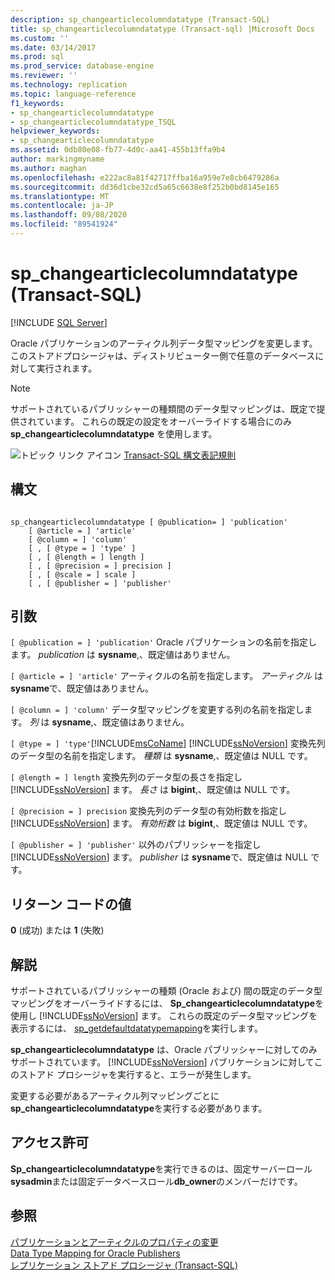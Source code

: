 ```yaml
---
description: sp_changearticlecolumndatatype (Transact-SQL)
title: sp_changearticlecolumndatatype (Transact-sql) |Microsoft Docs
ms.custom: ''
ms.date: 03/14/2017
ms.prod: sql
ms.prod_service: database-engine
ms.reviewer: ''
ms.technology: replication
ms.topic: language-reference
f1_keywords:
- sp_changearticlecolumndatatype
- sp_changearticlecolumndatatype_TSQL
helpviewer_keywords:
- sp_changearticlecolumndatatype
ms.assetid: 0db80e08-fb77-4d0c-aa41-455b13ffa9b4
author: markingmyname
ms.author: maghan
ms.openlocfilehash: e222ac8a81f42717ffba16a959e7e8cb6479286a
ms.sourcegitcommit: dd36d1cbe32cd5a65c6638e8f252b0bd8145e165
ms.translationtype: MT
ms.contentlocale: ja-JP
ms.lasthandoff: 09/08/2020
ms.locfileid: "89541924"
---
```

# <a name="sp_changearticlecolumndatatype-transact-sql"></a>sp_changearticlecolumndatatype (Transact-SQL)
[!INCLUDE [SQL Server](../../includes/applies-to-version/sqlserver.md)]

  Oracle パブリケーションのアーティクル列データ型マッピングを変更します。 このストアドプロシージャは、ディストリビューター側で任意のデータベースに対して実行されます。  
  
> [!NOTE]  
>  サポートされているパブリッシャーの種類間のデータ型マッピングは、既定で提供されています。 これらの既定の設定をオーバーライドする場合にのみ **sp_changearticlecolumndatatype** を使用します。  
  
 ![トピック リンク アイコン](../../database-engine/configure-windows/media/topic-link.gif "トピック リンク アイコン") [Transact-SQL 構文表記規則](../../t-sql/language-elements/transact-sql-syntax-conventions-transact-sql.md)  
  
## <a name="syntax"></a>構文  
  
```  
  
sp_changearticlecolumndatatype [ @publication= ] 'publication'  
    [ @article = ] 'article'   
    [ @column = ] 'column'  
    [ , [ @type = ] 'type' ]  
    [ , [ @length = ] length ]  
    [ , [ @precision = ] precision ]  
    [ , [ @scale = ] scale ]  
    [ , [ @publisher = ] 'publisher'  
```  
  
## <a name="arguments"></a>引数  
`[ @publication = ] 'publication'` Oracle パブリケーションの名前を指定します。 *publication* は **sysname**,、既定値はありません。  
  
`[ @article = ] 'article'` アーティクルの名前を指定します。 *アーティクル* は **sysname**で、既定値はありません。  
  
`[ @column = ] 'column'` データ型マッピングを変更する列の名前を指定します。 *列* は **sysname**,、既定値はありません。  
  
`[ @type = ] 'type'`[!INCLUDE[msCoName](../../includes/msconame-md.md)] [!INCLUDE[ssNoVersion](../../includes/ssnoversion-md.md)] 変換先列のデータ型の名前を指定します。 *種類* は **sysname**,、既定値は NULL です。  
  
`[ @length = ] length` 変換先列のデータ型の長さを指定し [!INCLUDE[ssNoVersion](../../includes/ssnoversion-md.md)] ます。 *長さ* は **bigint**,、既定値は NULL です。  
  
`[ @precision = ] precision` 変換先列のデータ型の有効桁数を指定し [!INCLUDE[ssNoVersion](../../includes/ssnoversion-md.md)] ます。 *有効桁数* は **bigint**,、既定値は NULL です。  
  
`[ @publisher = ] 'publisher'` 以外のパブリッシャーを指定し [!INCLUDE[ssNoVersion](../../includes/ssnoversion-md.md)] ます。 *publisher* は **sysname**で、既定値は NULL です。  
  
## <a name="return-code-values"></a>リターン コードの値  
 **0** (成功) または **1** (失敗)  
  
## <a name="remarks"></a>解説  
 サポートされているパブリッシャーの種類 (Oracle および) 間の既定のデータ型マッピングをオーバーライドするには、 **Sp_changearticlecolumndatatype**を使用し [!INCLUDE[ssNoVersion](../../includes/ssnoversion-md.md)] ます。 これらの既定のデータ型マッピングを表示するには、 [sp_getdefaultdatatypemapping](../../relational-databases/system-stored-procedures/sp-getdefaultdatatypemapping-transact-sql.md)を実行します。  
  
 **sp_changearticlecolumndatatype** は、Oracle パブリッシャーに対してのみサポートされています。 [!INCLUDE[ssNoVersion](../../includes/ssnoversion-md.md)] パブリケーションに対してこのストアド プロシージャを実行すると、エラーが発生します。  
  
 変更する必要があるアーティクル列マッピングごとに**sp_changearticlecolumndatatype**を実行する必要があります。  
  
## <a name="permissions"></a>アクセス許可  
 **Sp_changearticlecolumndatatype**を実行できるのは、固定サーバーロール**sysadmin**または固定データベースロール**db_owner**のメンバーだけです。  
  
## <a name="see-also"></a>参照  
 [パブリケーションとアーティクルのプロパティの変更](../../relational-databases/replication/publish/change-publication-and-article-properties.md)   
 [Data Type Mapping for Oracle Publishers](../../relational-databases/replication/non-sql/data-type-mapping-for-oracle-publishers.md)   
 [レプリケーション ストアド プロシージャ &#40;Transact-SQL&#41;](../../relational-databases/system-stored-procedures/replication-stored-procedures-transact-sql.md)  
  
  
